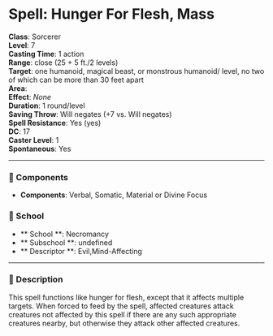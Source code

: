 
# Spell: Hunger For Flesh, Mass
**Class**: Sorcerer  
**Level**: 7  
**Casting Time**: 1 action  
**Range**: close (25 + 5 ft./2 levels)  
**Target**: one humanoid, magical beast, or monstrous humanoid/ level, no two of which can be more than 30 feet apart  
**Area**:   
**Effect**: _None_  
**Duration**: 1 round/level  
**Saving Throw**: Will negates (+7 vs. Will negates)  
**Spell Resistance**: Yes (yes)  
**DC**: 17  
**Caster Level**: 1  
**Spontaneous**: Yes

---

### 🔮 Components
- **Components**: Verbal, Somatic, Material or Divine Focus

### 🏫 School
- ** School **: Necromancy
- ** Subschool **: undefined
- ** Descriptor **: Evil,Mind-Affecting
---

### 📜 Description
This spell functions like hunger for flesh, except that it affects multiple targets. When forced to feed by the spell, affected creatures attack creatures not affected by this spell if there are any such appropriate creatures nearby, but otherwise they attack other affected creatures.
